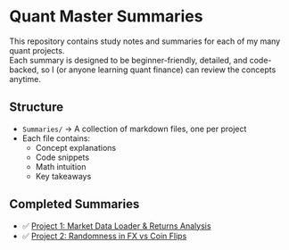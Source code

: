 # Quant Master Summaries

This repository contains study notes and summaries for each of my many quant projects.  
Each summary is designed to be beginner-friendly, detailed, and code-backed, so I (or anyone learning quant finance) can review the concepts anytime.

## Structure
- `Summaries/` → A collection of markdown files, one per project
- Each file contains:
  - Concept explanations
  - Code snippets
  - Math intuition
  - Key takeaways

## Completed Summaries
- ✅ [Project 1: Market Data Loader & Returns Analysis](Summaries/market_data_returns.md)
- ✅ [Project 2: Randomness in FX vs Coin Flips](Summaries/randomness_fx_coin.md)
